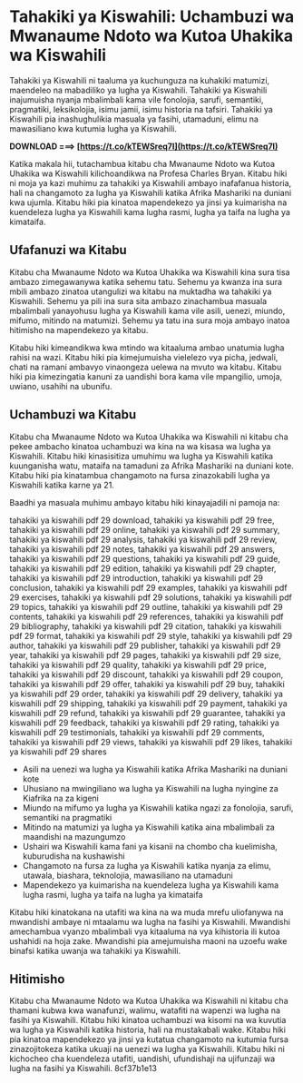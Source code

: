 # Tahakiki ya Kiswahili: Uchambuzi wa Mwanaume Ndoto wa Kutoa Uhakika wa Kiswahili
 
Tahakiki ya Kiswahili ni taaluma ya kuchunguza na kuhakiki matumizi, maendeleo na mabadiliko ya lugha ya Kiswahili. Tahakiki ya Kiswahili inajumuisha nyanja mbalimbali kama vile fonolojia, sarufi, semantiki, pragmatiki, leksikolojia, isimu jamii, isimu historia na tafsiri. Tahakiki ya Kiswahili pia inashughulikia masuala ya fasihi, utamaduni, elimu na mawasiliano kwa kutumia lugha ya Kiswahili.
 
**DOWNLOAD ===> [https://t.co/kTEWSreq7I](https://t.co/kTEWSreq7I)**


 
Katika makala hii, tutachambua kitabu cha Mwanaume Ndoto wa Kutoa Uhakika wa Kiswahili kilichoandikwa na Profesa Charles Bryan. Kitabu hiki ni moja ya kazi muhimu za tahakiki ya Kiswahili ambayo inafafanua historia, hali na changamoto za lugha ya Kiswahili katika Afrika Mashariki na duniani kwa ujumla. Kitabu hiki pia kinatoa mapendekezo ya jinsi ya kuimarisha na kuendeleza lugha ya Kiswahili kama lugha rasmi, lugha ya taifa na lugha ya kimataifa.
 
## Ufafanuzi wa Kitabu
 
Kitabu cha Mwanaume Ndoto wa Kutoa Uhakika wa Kiswahili kina sura tisa ambazo zimegawanywa katika sehemu tatu. Sehemu ya kwanza ina sura mbili ambazo zinatoa utangulizi wa kitabu na muktadha wa tahakiki ya Kiswahili. Sehemu ya pili ina sura sita ambazo zinachambua masuala mbalimbali yanayohusu lugha ya Kiswahili kama vile asili, uenezi, miundo, mifumo, mitindo na matumizi. Sehemu ya tatu ina sura moja ambayo inatoa hitimisho na mapendekezo ya kitabu.
 
Kitabu hiki kimeandikwa kwa mtindo wa kitaaluma ambao unatumia lugha rahisi na wazi. Kitabu hiki pia kimejumuisha vielelezo vya picha, jedwali, chati na ramani ambavyo vinaongeza uelewa na mvuto wa kitabu. Kitabu hiki pia kimezingatia kanuni za uandishi bora kama vile mpangilio, umoja, uwiano, usahihi na ubunifu.
 
## Uchambuzi wa Kitabu
 
Kitabu cha Mwanaume Ndoto wa Kutoa Uhakika wa Kiswahili ni kitabu cha pekee ambacho kinatoa uchambuzi wa kina na wa kisasa wa lugha ya Kiswahili. Kitabu hiki kinasisitiza umuhimu wa lugha ya Kiswahili katika kuunganisha watu, mataifa na tamaduni za Afrika Mashariki na duniani kote. Kitabu hiki pia kinatambua changamoto na fursa zinazokabili lugha ya Kiswahili katika karne ya 21.
 
Baadhi ya masuala muhimu ambayo kitabu hiki kinayajadili ni pamoja na:
 
tahakiki ya kiswahili pdf 29 download,  tahakiki ya kiswahili pdf 29 free,  tahakiki ya kiswahili pdf 29 online,  tahakiki ya kiswahili pdf 29 summary,  tahakiki ya kiswahili pdf 29 analysis,  tahakiki ya kiswahili pdf 29 review,  tahakiki ya kiswahili pdf 29 notes,  tahakiki ya kiswahili pdf 29 answers,  tahakiki ya kiswahili pdf 29 questions,  tahakiki ya kiswahili pdf 29 guide,  tahakiki ya kiswahili pdf 29 edition,  tahakiki ya kiswahili pdf 29 chapter,  tahakiki ya kiswahili pdf 29 introduction,  tahakiki ya kiswahili pdf 29 conclusion,  tahakiki ya kiswahili pdf 29 examples,  tahakiki ya kiswahili pdf 29 exercises,  tahakiki ya kiswahili pdf 29 solutions,  tahakiki ya kiswahili pdf 29 topics,  tahakiki ya kiswahili pdf 29 outline,  tahakiki ya kiswahili pdf 29 contents,  tahakiki ya kiswahili pdf 29 references,  tahakiki ya kiswahili pdf 29 bibliography,  tahakiki ya kiswahili pdf 29 citation,  tahakiki ya kiswahili pdf 29 format,  tahakiki ya kiswahili pdf 29 style,  tahakiki ya kiswahili pdf 29 author,  tahakiki ya kiswahili pdf 29 publisher,  tahakiki ya kiswahili pdf 29 year,  tahakiki ya kiswahili pdf 29 pages,  tahakiki ya kiswahili pdf 29 size,  tahakiki ya kiswahili pdf 29 quality,  tahakiki ya kiswahili pdf 29 price,  tahakiki ya kiswahili pdf 29 discount,  tahakiki ya kiswahili pdf 29 coupon,  tahakiki ya kiswahili pdf 29 offer,  tahakiki ya kiswahili pdf 29 buy,  tahakiki ya kiswahili pdf 29 order,  tahakiki ya kiswahili pdf 29 delivery,  tahakiki ya kiswahili pdf 29 shipping,  tahakiki ya kiswahili pdf 29 payment,  tahakiki ya kiswahili pdf 29 refund,  tahakiki ya kiswahili pdf 29 guarantee,  tahakiki ya kiswahili pdf 29 feedback,  tahakiki ya kiswahili pdf 29 rating,  tahakiki ya kiswahili pdf 29 testimonials,  tahakiki ya kiswahili pdf 29 comments,  tahakiki ya kiswahili pdf 29 views,  tahakiki ya kiswahili pdf 29 likes,  tahakiki ya kiswahili pdf 29 shares
 
- Asili na uenezi wa lugha ya Kiswahili katika Afrika Mashariki na duniani kote
- Uhusiano na mwingiliano wa lugha ya Kiswahili na lugha nyingine za Kiafrika na za kigeni
- Miundo na mifumo ya lugha ya Kiswahili katika ngazi za fonolojia, sarufi, semantiki na pragmatiki
- Mitindo na matumizi ya lugha ya Kiswahili katika aina mbalimbali za maandishi na mazungumzo
- Ushairi wa Kiswahili kama fani ya kisanii na chombo cha kuelimisha, kuburudisha na kushawishi
- Changamoto na fursa za lugha ya Kiswahili katika nyanja za elimu, utawala, biashara, teknolojia, mawasiliano na utamaduni
- Mapendekezo ya kuimarisha na kuendeleza lugha ya Kiswahili kama lugha rasmi, lugha ya taifa na lugha ya kimataifa

Kitabu hiki kinatokana na utafiti wa kina na wa muda mrefu uliofanywa na mwandishi ambaye ni mtaalamu wa lugha na fasihi ya Kiswahili. Mwandishi amechambua vyanzo mbalimbali vya kitaaluma na vya kihistoria ili kutoa ushahidi na hoja zake. Mwandishi pia amejumuisha maoni na uzoefu wake binafsi katika uwanja wa tahakiki ya Kiswahili.
 
## Hitimisho
 
Kitabu cha Mwanaume Ndoto wa Kutoa Uhakika wa Kiswahili ni kitabu cha thamani kubwa kwa wanafunzi, walimu, watafiti na wapenzi wa lugha na fasihi ya Kiswahili. Kitabu hiki kinatoa uchambuzi wa kisomi na wa kuvutia wa lugha ya Kiswahili katika historia, hali na mustakabali wake. Kitabu hiki pia kinatoa mapendekezo ya jinsi ya kutatua changamoto na kutumia fursa zinazojitokeza katika ukuaji na uenezi wa lugha ya Kiswahili. Kitabu hiki ni kichocheo cha kuendeleza utafiti, uandishi, ufundishaji na ujifunzaji wa lugha na fasihi ya Kiswahili.
 8cf37b1e13
 
